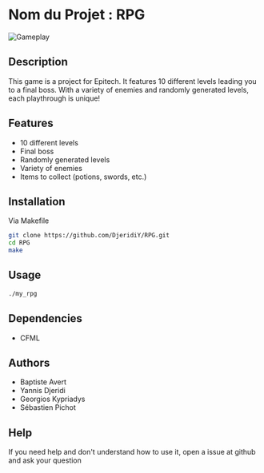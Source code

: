 # Nom du Projet : RPG

![Gameplay](https://baptiste-avert.fr/ressources/gif/my_rpg_gameplay.gif)

## Description

This game is a project for Epitech. It features 10 different levels leading you to a final boss. With a variety of enemies and randomly generated levels, each playthrough is unique!

## Features

- 10 different levels
- Final boss
- Randomly generated levels
- Variety of enemies
- Items to collect (potions, swords, etc.)

## Installation
Via Makefile

```bash
git clone https://github.com/DjeridiY/RPG.git
cd RPG
make
```

## Usage

```bash
./my_rpg
```

## Dependencies

- CFML

## Authors

- Baptiste Avert
- Yannis Djeridi
- Georgios Kypriadys
- Sébastien Pichot

## Help

If you need help and don't understand how to use it, open a issue at github and ask your question
